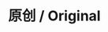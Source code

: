 ---
layout: page
title: 原创 / Original
nav: true
nav_order: 5
dropdown: true
children:
  - title: 诗歌 / Poems
    permalink: /blog/category/poems
  - title: divider
  - title: 随笔 / Notes
    permalink: /blog/category/notes
  - title: divider
  - title: 短语 / Phrases
    permalink: /blog/category/phrases
  - title: divider
  - title: 梦境 / Dreams
    permalink: /blog/category/dreams/
  - title: divider
  - title: 杂文 / Essays
    permalink: /blog/category/essays/
  - title: divider
  - title: 绘画 / Paintings
    permalink: /blog/category/paintings
  - title: divider
  - title: 海城墙 / Sea-Wall
    permalink: /blog/category/sea-wall
  - title: divider
  - title: 云之国 / Cloud-Country
    permalink: /blog/category/cloud-country/
---